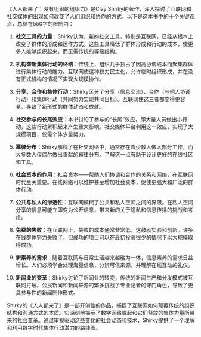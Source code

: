 《人人都来了：没有组织的组织力》是Clay Shirky的著作，深入探讨了互联网和社交媒体的出现如何改变了人们组织和协作的方式。以下是这本书中的十个关键观点，总结在550字的限制内：

1. **社交工具的力量**：Shirky认为，新的社交工具，特别是互联网，已经从根本上改变了群体的形成和运作方式。这些工具降低了群体形成和行动的成本，使更多人能够组织起来，而无需传统的等级结构。

2. **机构垄断集体行动的终结**：传统上，组织几乎独占了因高协调成本而聚集群体进行集体行动的能力。互联网使这种权力民主化，允许临时组织形成，并在没有正式机构的情况下实现大规模协作。

3. **分享、合作和集体行动**：Shirky区分了分享（信息交流）、合作（与他人协调行动）和集体行动（共同努力实现共同目标）。互联网使这三者都变得更容易，导致了新形式的群体动态和成就。

4. **社交参与的长尾效应**：本书讨论了参与的“长尾”效应，即大量人员做出小行动，这些行动累积起来产生重大影响。社交媒体平台利用这一效应，实现了大规模项目，仅需个体少量努力。

5. **幂律分布**：Shirky解释了在社交网络中，通常存在着少数人做大部分工作，而大多数人仅偶尔做出贡献的幂律分布。了解这一点有助于设计更好的在线社区和工具。

6. **社会资本的作用**：社会资本——帮助人们协调和合作的关系和网络，在互联网时代至关重要。在线网络可以维护甚至增加社会资本，促使更强大和广泛的群体行动。

7. **公共与私人的渗透性**：互联网模糊了公共和私人空间之间的界限。在私人空间分享的信息可能立即变为公开信息，带来新的关于隐私和信息传播的挑战和考虑。

8. **免费的失败**：在互联网上，失败的成本通常非常低，这鼓励实验和创新。许多在线群体努力失败了，但成功的项目可以在最初投资很少的情况下以大规模取得成功。

9. **新素养的需求**：随着互联网与日常生活越来越融为一体，信息素养的需求日益增长。人们必须学会处理海量信息，分辨可信来源，并理解在线互动的礼仪。

10. **新闻业的变革**：Shirky讨论了新闻业的转变，传统的新闻生产和分发模式被互联网打破。公民新闻和新闻来源的繁多挑战了专业记者的守门角色，导致了更具参与性的新闻制作形式。

Shirky的《人人都来了》是一部开创性的作品，捕捉了互联网如何颠覆传统的组织结构和沟通方式的本质。它深刻地揭示了数字网络崛起和它们释放的集体力量所带来的社会变革。通过审视驱动这些变化的社会动态和技术，Shirky提供了一个理解和利用数字时代集体行动潜力的路线图。
